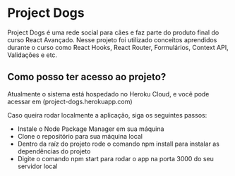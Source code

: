# Project Dogs

Project Dogs é uma rede social para cães e faz parte do produto final do curso React Avançado. Nesse projeto foi utilizado conceitos aprendidos durante o curso como React Hooks, React Router, Formulários, Context API,  Validações e etc.

## Como posso ter acesso ao projeto?

Atualmente o sistema está hospedado no Heroku Cloud, e você pode acessar em (project-dogs.herokuapp.com)

Caso queira rodar localmente a aplicação, siga os seguintes passos:

* Instale o Node Package Manager em sua máquina
* Clone o repositório para sua máquina local
* Dentro da raíz do projeto rode o comando npm install para instalar as dependências do projeto
* Digite o comando npm start para rodar o app na porta 3000 do seu servidor local







